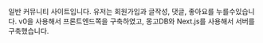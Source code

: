 일반 커뮤니티 사이트입니다. 유저는 회원가입과 글작성, 댓글, 좋아요를 누를수있습니다. 
v0을 사용해서 프론트엔드쪽을 구축하였고, 몽고DB와 Next.js를 사용해서 서버를 구축했습니다.
